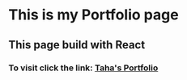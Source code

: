 # This is my Portfolio page

## This page build with React

### To visit click the link: <a href="https://tahacini.githup.io/portfolio">Taha's Portfolio</a>
